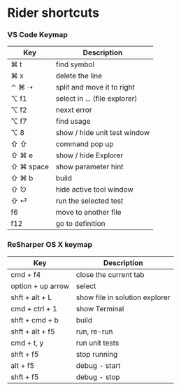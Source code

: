 # Rider shortcuts


### VS Code Keymap

Key | Description
-- | --
⌘ t | find symbol
⌘ x | delete the line
⌃ ⌘ ➝ | split and move it to right
⌥ f1 | select in ... (file explorer)
⌥ f2 | nexxt error
⌥ f7 | find usage
⌥ 8 | show / hide unit test window
⇧ ⇧ | command pop up
⇧ ⌘ e | show / hide Explorer
⇧ ⌘ space | show parameter hint
⇧ ⌘ b | build
⇧ ⎋ | hide active tool window
⇧ ⏎ | run the selected test
f6 | move to another file
f12 | go to definition

### ReSharper OS X keymap

Key | Description
-- | --
cmd + f4 | close the current tab
option + up arrow | select
shft + alt + L | show file in solution explorer
cmd + ctrl + 1 | show Terminal
shft + cmd + b | build
shft + alt + f5 | run, re-run
cmd + t, y | run unit tests
shft + f5 | stop running
alt + f5 | debug - start
shft + f5 | debug - stop
